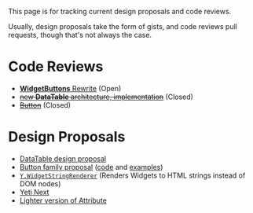 This page is for tracking current design proposals and code reviews.

Usually, design proposals take the form of gists, and code reviews pull requests, though that's not always the case.

Code Reviews
============

* [**WidgetButtons** Rewrite](https://github.com/yui/yui3/pull/82) (Open)
* <strike>[new **DataTable** architecture, implementation](https://github.com/yui/yui3/pull/63)</strike> (Closed)
* <strike>[Button](https://github.com/yui/yui3/pull/61)</strike> (Closed)

Design Proposals
================

* [DataTable design proposal](https://gist.github.com/1356355)
* [Button family proposal](https://gist.github.com/1389403) ([code](https://github.com/derek/yui3-1/tree/master/src/button) and [examples](http://derek.io/~/yui/yui3/src/button/tests/manual/index.html))
* [`Y.WidgetStringRenderer`](https://gist.github.com/1386836) (Renders Widgets to HTML strings instead of DOM nodes)
* [Yeti Next](https://github.com/yui/yeti/wiki/Yeti-Next)
* [Lighter version of Attribute](http://yuilibrary.com/projects/yui3/ticket/2530190)